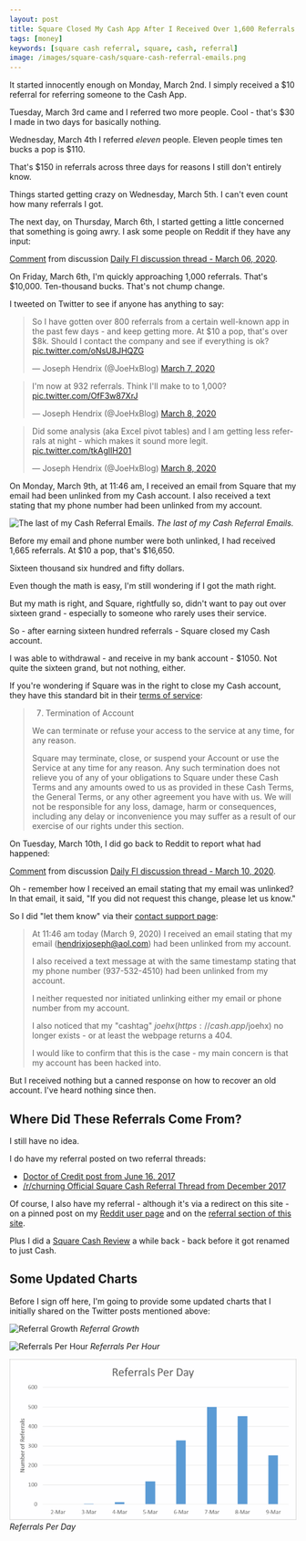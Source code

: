 ```yaml
---
layout: post
title: Square Closed My Cash App After I Received Over 1,600 Referrals in One Weekend
tags: [money]
keywords: [square cash referral, square, cash, referral]
image: /images/square-cash/square-cash-referral-emails.png
---
```


It started innocently enough on Monday, March 2nd. I simply received a $10 referral for referring someone to the Cash App.

Tuesday, March 3rd came and I referred two more people. Cool - that's $30 I made in two days for basically nothing.

Wednesday, March 4th I referred *eleven* people. Eleven people times ten bucks a pop is $110.

That's $150 in referrals across three days for reasons I still don't entirely know.

Things started getting crazy on Wednesday, March 5th. I can't even count how many referrals I got.

The next day, on Thursday, March 6th, I started getting a little concerned that something is going awry. I ask some people on Reddit if they have any input: 

<div class="reddit-embed" data-embed-media="www.redditmedia.com" data-embed-parent="false" data-embed-live="false" data-embed-uuid="03383f77-0c2f-47fa-8f9a-4e41d4039b1b" data-embed-created="2020-03-13T18:27:34.266Z"><a href="https://www.reddit.com/r/financialindependence/comments/feafak/daily_fi_discussion_thread_march_06_2020/fjnfzxf/">Comment</a> from discussion <a href="https://www.reddit.com/r/financialindependence/comments/feafak/daily_fi_discussion_thread_march_06_2020/">Daily FI discussion thread - March 06, 2020</a>.</div>

On Friday, March 6th, I'm quickly approaching 1,000 referrals. That's $10,000. Ten-thousand bucks. That's not chump change.

I tweeted on Twitter to see if anyone has anything to say:

<blockquote class="twitter-tweet" data-theme="dark"><p lang="en" dir="ltr">So I have gotten over 800 referrals from a certain well-known app in the past few days - and keep getting more. At $10 a pop, that&#39;s over $8k. Should I contact the company and see if everything is ok? <a href="https://t.co/oNsU8JHQZG">pic.twitter.com/oNsU8JHQZG</a></p>&mdash; Joseph Hendrix (@JoeHxBlog) <a href="https://twitter.com/JoeHxBlog/status/1236391155652321280?ref_src=twsrc%5Etfw">March 7, 2020</a></blockquote>
<blockquote class="twitter-tweet" data-conversation="none" data-theme="dark"><p lang="en" dir="ltr">I&#39;m now at 932 referrals. Think I&#39;ll make to to 1,000? <a href="https://t.co/OfF3w87XrJ">pic.twitter.com/OfF3w87XrJ</a></p>&mdash; Joseph Hendrix (@JoeHxBlog) <a href="https://twitter.com/JoeHxBlog/status/1236481991299731459?ref_src=twsrc%5Etfw">March 8, 2020</a></blockquote>
<blockquote class="twitter-tweet" data-conversation="none" data-theme="dark"><p lang="en" dir="ltr">Did some analysis (aka Excel pivot tables) and I am getting less referrals at night - which makes it sound more legit. <a href="https://t.co/tkAgIlH201">pic.twitter.com/tkAgIlH201</a></p>&mdash; Joseph Hendrix (@JoeHxBlog) <a href="https://twitter.com/JoeHxBlog/status/1236490532995641344?ref_src=twsrc%5Etfw">March 8, 2020</a></blockquote>

On Monday, March 9th, at 11:46 am, I received an email from Square that my email had been unlinked from my Cash account. I also received a text stating that my phone number had been unlinked from my account.

![The last of my Cash Referral Emails.](/images/square-cash/square-cash-referral-emails.png)
*The last of my Cash Referral Emails.*

Before my email and phone number were both unlinked, I had received 1,665 referrals. At $10 a pop, that's $16,650.

Sixteen thousand six hundred and fifty dollars.

Even though the math is easy, I'm still wondering if I got the math right.

But my math is right, and Square, rightfully so, didn't want to pay out over sixteen grand - especially to someone who rarely uses their service.

So - after earning sixteen hundred referrals - Square closed my Cash account.

I was able to withdrawal - and receive in my bank account - $1050. Not quite the sixteen grand, but not nothing, either.

If you're wondering if Square was in the right to close my Cash account, they have this standard bit in their [terms of service](https://cash.app/legal/us/en-us/tos):

> 7. Termination of Account
>
>We can terminate or refuse your access to the service at any time, for any reason.
>
>Square may terminate, close, or suspend your Account or use the Service at any time for any reason. Any such termination does not relieve you of any of your obligations to Square under these Cash Terms and any amounts owed to us as provided in these Cash Terms, the General Terms, or any other agreement you have with us. We will not be responsible for any loss, damage, harm or consequences, including any delay or inconvenience you may suffer as a result of our exercise of our rights under this section.

On Tuesday, March 10th,  I did go back to Reddit to report what had happened:

<div class="reddit-embed" data-embed-media="www.redditmedia.com" data-embed-parent="false" data-embed-live="true" data-embed-uuid="ebd860e3-e016-4fed-93b0-6bad56c4c8e0" data-embed-created="2020-03-13T18:43:10.758Z"><a href="https://www.reddit.com/r/financialindependence/comments/fgafz7/daily_fi_discussion_thread_march_10_2020/fk3zrzt/">Comment</a> from discussion <a href="https://www.reddit.com/r/financialindependence/comments/fgafz7/daily_fi_discussion_thread_march_10_2020/">Daily FI discussion thread - March 10, 2020</a>.</div><script async src="https://www.redditstatic.com/comment-embed.js"></script>

Oh - remember how I received an email stating that my email was unlinked? In that email, it said, "If you did not request this change, please let us know."

So I did "let them know" via their [contact support page](https://cash.app/support#contact-support/ACCESS_MY_ACCOUNT):

> At 11:46 am today (March 9, 2020) I received an email stating that my email (hendrixjoseph@aol.com) had been unlinked from my account.
>
> I also received a text message at with the same timestamp stating that my phone number (937-532-4510) had been unlinked from my account.
>
> I neither requested nor initiated unlinking either my email or phone number from my account.
> 
> I also noticed that my "cashtag" $joehx (https://cash.app/$joehx) no longer exists - or at least the webpage returns a 404.
>
> I would like to confirm that this is the case - my main concern is that my account has been hacked into.

But I received nothing but a canned response on how to recover an old account. I've heard nothing since then.

## Where Did These Referrals Come From?

I still have no idea.

I do have my referral posted on two referral threads:

* [Doctor of Credit post from June 16, 2017](https://www.doctorofcredit.com/square-cash-app-offering-10-sign-bonus-10-referral-bonus-free/#comment-375583)
* [/r/churning Official Square Cash Referral Thread from December 2017](https://www.reddit.com/r/churning/comments/7k0zes/official_square_cash_referral_thread/drasmmh/)

Of course, I also have my referral - although it's via a redirect on this site - on a pinned post on my [Reddit user page](https://www.reddit.com/user/joehx/) and on the [referral section of this site](https://www.joehxblog.com/referral/).

Plus I did a [Square Cash Review](https://www.joehxblog.com/square-cash-review/) a while back - back before it got renamed to just Cash.

## Some Updated Charts

Before I sign off here, I'm going to provide some updated charts that I initially shared on the Twitter posts mentioned above:

![Referral Growth](/images/square-cash/referral-problem/referral-growth.png)
*Referral Growth*

![Referrals Per Hour](/images/square-cash/referral-problem/referrals-per-hour.png)
*Referrals Per Hour*

![Referrals Per Day](/images/square-cash/referral-problems/referrals-per-day.png)
*Referrals Per Day*